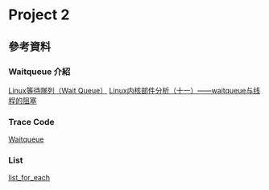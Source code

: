 # Project 2

## 參考資料

### Waitqueue 介紹
[Linux等待隊列（Wait Queue）](https://codingnote.cc/zh-tw/p/218585/)
[Linux内核部件分析（十一）——waitqueue与线程的阻塞](https://blog.csdn.net/qb_2008/article/details/6919987?ops_request_misc=%25257B%252522request%25255Fid%252522%25253A%252522160994690816780271554536%252522%25252C%252522scm%252522%25253A%25252220140713.130102334.pc%25255Fall.%252522%25257D&request_id=160994690816780271554536&biz_id=0&utm_medium=distribute.pc_search_result.none-task-blog-2~all~first_rank_v2~hot_rank-7-6919987.first_rank_v2_pc_rank_v29&utm_term=wait%20queue)

### Trace Code
[Waitqueue](https://elixir.free-electrons.com/linux/v3.9/source/include/linux/wait.h#L33)

### List
[list_for_each](https://blog.csdn.net/haozhao_blog/article/details/25603901)